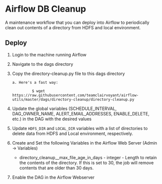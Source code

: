 # Airflow DB Cleanup

A maintenance workflow that you can deploy into Airflow to periodically clean out contents of a directory from HDFS and local environment.

## Deploy

1. Login to the machine running Airflow

2. Navigate to the dags directory

3. Copy the directory-cleanup.py file to this dags directory

       a. Here's a fast way:

                $ wget https://raw.githubusercontent.com/teamclairvoyant/airflow-utils/master/dags/directory-cleanup/directory-cleanup.py
        
4. Update the global variables (SCHEDULE_INTERVAL, DAG_OWNER_NAME, ALERT_EMAIL_ADDRESSES, ENABLE_DELETE, etc.) in the DAG with the desired values

5. Update `HDFS_DIR` and `LOCAL_DIR` variables with a list of directories to delete data from HDFS and Local environment, respectively.

6. Create and Set the following Variables in the Airflow Web Server (Admin -> Variables)

    - directory_cleanup__max_file_age_in_days - integer - Length to retain the contents of the directory. If this is set to 30, the job will remove contents that are older than 30 days.

7. Enable the DAG in the Airflow Webserver


